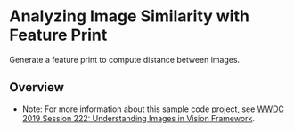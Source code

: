 # Analyzing Image Similarity with Feature Print

Generate a feature print to compute distance between images.

## Overview

- Note: For more information about this sample code project, see [WWDC 2019 Session 222: Understanding Images in Vision Framework](https://developer.apple.com/videos/play/wwdc19/222/).
